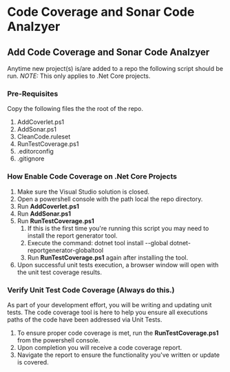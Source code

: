 # Code Coverage and Sonar Code Analzyer

## Add Code Coverage and Sonar Code Analzyer

Anytime new project(s) is/are added to a repo the following script should be run.
*NOTE:* This only applies to .Net Core projects.

### Pre-Requisites

Copy the following files the the root of the repo.

1. AddCoverlet.ps1
2. AddSonar.ps1
3. CleanCode.ruleset
4. RunTestCoverage.ps1
5. .editorconfig
6. .gitignore

### How Enable Code Coverage on .Net Core Projects
1. Make sure the Visual Studio solution is closed.
2. Open a powershell console with the path local the repo directory.
2. Run **AddCoverlet.ps1**
3. Run **AddSonar.ps1**
4. Run **RunTestCoverage.ps1**
    1. If this is the first time you're running this script you may need to install the report generator tool.
    2. Execute the command: dotnet tool install --global dotnet-reportgenerator-globaltool
    3. Run **RunTestCoverage.ps1** again after installing the tool.
5. Upon successful unit tests execution, a browser window will open with the unit test coverage results.

### Verify Unit Test Code Coverage (Always do this.)
As part of your development effort, you will be writing and updating unit tests. 
The code coverage tool is here to help you ensure all executions paths of the code have been addressed via Unit Tests.

1. To ensure proper code coverage is met, run the **RunTestCoverage.ps1** from the powershell console.
2. Upon completion you will receive a code coverage report. 
3. Navigate the report to ensure the functionality you've written or update is covered.
